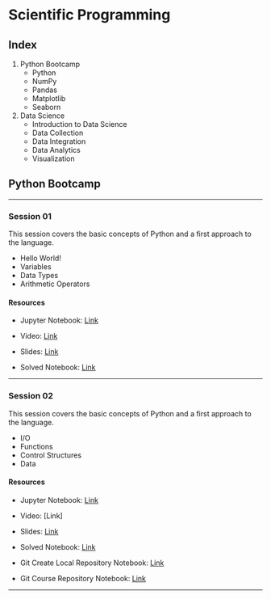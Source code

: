 # Scientific Programming

## Index
1. Python Bootcamp
    * Python
    * NumPy
    * Pandas
    * Matplotlib
    * Seaborn
2. Data Science
    * Introduction to Data Science   
    * Data Collection
    * Data Integration
    * Data Analytics
    * Visualization

## Python Bootcamp
---
### Session 01
This session covers the basic concepts of Python and a first approach to the language.

* Hello World!
* Variables
* Data Types
* Arithmetic Operators

#### Resources

* Jupyter Notebook: [Link](https://github.com/FNNDSC-BabyNIRS/ScientificProgramming/blob/main/Materials/Session%2001/Notebook/01_Python_Bootcamp.ipynb)

* Video: [Link](https://drive.google.com/file/d/1U4CX4KaWPVfc8SkZ2bpMAziBceqp1SMr/view?usp=sharing)

* Slides: [Link](https://docs.google.com/presentation/d/1qVC2CMC0U-Q3hfqZbX5EqrPFZdAZeM0H/edit?usp=sharing&ouid=114937778263168440842&rtpof=true&sd=true)

* Solved Notebook: [Link](https://github.com/FNNDSC-BabyNIRS/ScientificProgramming/blob/main/Materials/Session%2001/Solved%20Notebook/01_Python_Bootcamp_SOLVED.ipynb)
---

### Session 02
This session covers the basic concepts of Python and a first approach to the language.

* I/O
* Functions
* Control Structures
* Data

#### Resources

* Jupyter Notebook: [Link](https://github.com/FNNDSC-BabyNIRS/ScientificProgramming/blob/main/Materials/Session%2002/Notebook/Python/Session%2002%20-%20LAB.ipynb)

* Video: [Link]

* Slides: [Link](https://docs.google.com/presentation/d/1VnjOqem6ockKro6sBy_oD9W-4ixQFIdUiPseYKfcKqQ/edit?usp=sharing)

* Solved Notebook: [Link](https://github.com/FNNDSC-BabyNIRS/ScientificProgramming/blob/main/Materials/Session%2002/Solved%20Notebook/Session%2002%20-%20SOLVED%20LAB.ipynb)

* Git Create Local Repository Notebook: [Link](https://github.com/FNNDSC-BabyNIRS/ScientificProgramming/blob/main/Materials/Session%2002/Notebook/Git/git_local_repository.ipynb)

* Git Course Repository Notebook: [Link](https://github.com/FNNDSC-BabyNIRS/ScientificProgramming/blob/main/Materials/Session%2002/Notebook/Git/git_course_repository.ipynb)
---